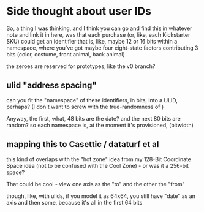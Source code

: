 # Side thought about user IDs

So, a thing I was thinking, and I think you can go and find this in whatever note and link it in here, was that each purchase (or, like, each Kickstarter SKU) could get an identifier that is, like, maybe 12 or 16 bits within a namespace, where you've got maybe four eight-state factors contributing 3 bits (color, costume, front animal, back animal)

the zeroes are reserved for prototypes, like the v0 branch?

## ulid "address spacing"

can you fit the "namespace" of these identifiers, in bits, into a ULID, perhaps? (I don't want to screw with the true-randomness of )

Anyway, the first, what, 48 bits are the date? and the next 80 bits are random? so each namespace is, at the moment it's provisioned, (bitwidth)

## mapping this to Casettic / dataturf et al

this kind of overlaps with the "hot zone" idea from my 128-Bit Coordinate Space idea (not to be confused with the Cool Zone) - or was it a 256-bit space?

That could be cool - view one axis as the "to" and the other the "from"

though, like, with ulids, if you model it as 64x64, you still have "date" as an axis and then some, because it's all in the first 64 bits
